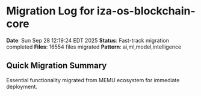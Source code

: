 # Migration Log for iza-os-blockchain-core

**Date**: Sun Sep 28 12:19:24 EDT 2025
**Status**: Fast-track migration completed
**Files**:    16554 files migrated
**Pattern**: ai,ml,model,intelligence

## Quick Migration Summary
Essential functionality migrated from MEMU ecosystem for immediate deployment.
